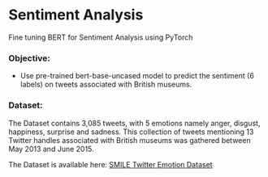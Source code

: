 # Sentiment Analysis

Fine tuning BERT for Sentiment Analysis using PyTorch

### Objective:

- Use pre-trained bert-base-uncased model to predict the sentiment (6 labels) on tweets associated with British museums.

### Dataset:  
The Dataset contains 3,085 tweets, with 5 emotions namely anger, disgust, happiness, surprise and sadness. This collection of tweets mentioning 13 Twitter handles associated with British museums was gathered between May 2013 and June 2015.

The Dataset is available here: [SMILE Twitter Emotion Dataset](https://www.kaggle.com/ashkhagan/smile-twitter-emotion-dataset)


